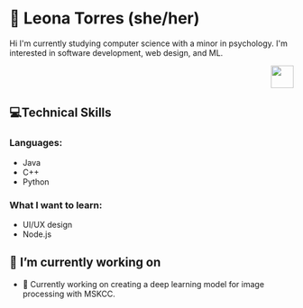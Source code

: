 # 🦦 Leona Torres (she/her)

<p align = "left">
 Hi I'm currently studying computer science with a minor in psychology. I'm interested in software development, web design, and ML. 
 </p>

<p align = "right">
 <img src="[https://media.giphy.com/media/vFKqnCdLPNOKc/giphy.gif](https://www.google.com/url?sa=i&url=https%3A%2F%2Fgifdb.com%2Fgif%2Foffice-cat-typing-computer-l6urlu1jc1bvwo3i.html&psig=AOvVaw1CLV9C1aaXL-58gJlveweT&ust=1680825360255000&source=images&cd=vfe&ved=0CA4QjRxqFwoTCJjFlcb4k_4CFQAAAAAdAAAAABAR)" width="40" height="40" />
 </p>

## 💻Technical Skills
### Languages:
* Java
* C++
* Python

### What I want to learn:
* UI/UX design
* Node.js


## 🔭 I’m currently working on 
- 🌱 Currently working on creating a deep learning model for image processing with MSKCC. 


 
